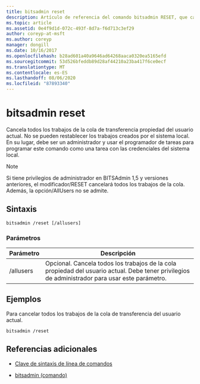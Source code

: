 ```yaml
---
title: bitsadmin reset
description: Artículo de referencia del comando bitsadmin RESET, que cancela todos los trabajos de la cola de transferencia propiedad del usuario actual.
ms.topic: article
ms.assetid: 0e4f9d1d-072c-493f-8d7a-f6d713c3ef29
author: coreyp-at-msft
ms.author: coreyp
manager: dongill
ms.date: 10/16/2017
ms.openlocfilehash: b28ad601a40a9646ad64268aaca0320ea5165efd
ms.sourcegitcommit: 53d526bfeddb89d28af44210a23ba417f6ce0ecf
ms.translationtype: MT
ms.contentlocale: es-ES
ms.lasthandoff: 08/06/2020
ms.locfileid: "87893340"
---
```

# <a name="bitsadmin-reset"></a>bitsadmin reset

Cancela todos los trabajos de la cola de transferencia propiedad del usuario actual. No se pueden restablecer los trabajos creados por el sistema local. En su lugar, debe ser un administrador y usar el programador de tareas para programar este comando como una tarea con las credenciales del sistema local.

> [!NOTE]
> Si tiene privilegios de administrador en BITSAdmin 1,5 y versiones anteriores, el modificador/RESET cancelará todos los trabajos de la cola. Además, la opción/AllUsers no se admite.

## <a name="syntax"></a>Sintaxis

```
bitsadmin /reset [/allusers]
```

### <a name="parameters"></a>Parámetros

| Parámetro | Descripción |
| -------------- | -------------- |
| /allusers | Opcional. Cancela todos los trabajos de la cola propiedad del usuario actual. Debe tener privilegios de administrador para usar este parámetro. |

## <a name="examples"></a>Ejemplos

Para cancelar todos los trabajos de la cola de transferencia del usuario actual.

```
bitsadmin /reset
```

## <a name="additional-references"></a>Referencias adicionales

- [Clave de sintaxis de línea de comandos](command-line-syntax-key.md)

- [bitsadmin (comando)](bitsadmin.md)
